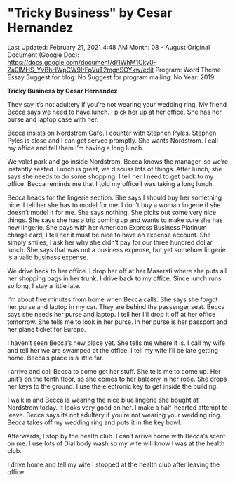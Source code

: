 # "Tricky Business" by Cesar Hernandez

Last Updated: February 21, 2021 4:48 AM
Month: 08 - August
Original Document (Google Doc): https://docs.google.com/document/d/1WhM1Cky0-Za0lMHS_YvBhHWpCW9IrFpVuT2mgnSOYkw/edit
Program: Word Theme Essay
Suggest for blog: No
Suggest for program mailing: No
Year: 2019

**Tricky Business by Cesar Hernandez**

They say it’s not adultery if you’re not wearing your wedding ring. My friend Becca says we need to have lunch. I pick her up at her office. She has her purse and laptop case with her.

Becca insists on Nordstrom Cafe. I counter with Stephen Pyles. Stephen Pyles is close and I can get served promptly. She wants Nordstrom. I call my office and tell them I’m having a long lunch.

We valet park and go inside Nordstrom. Becca knows the manager, so we’re instantly seated. Lunch is great, we discuss lots of things. After lunch, she says she needs to do some shopping. I tell her I need to get back to my office. Becca reminds me that I told my office I was taking a long lunch.

Becca heads for the lingerie section. She says I should buy her something nice. I tell her she has to model for me. I don’t buy a woman lingerie if she doesn’t model it for me. She says nothing. She picks out some very nice things. She says she has a trip coming up and wants to make sure she has new lingerie. She pays with her American Express Business Platinum charge card, I tell her it must be nice to have an expense account. She simply smiles, I ask her why she didn’t pay for our three hundred dollar lunch. She says that was not a business expense, but yet somehow lingerie is a valid business expense.

We drive back to her office. I drop her off at her Maserati where she puts all her shopping bags in her trunk. I drive back to my office. Since lunch runs so long, I stay a little late.

I’m about five minutes from home when Becca calls. She says she forgot her purse and laptop in my car. They are behind the passenger seat. Becca says she needs her purse and laptop. I tell her I’ll drop it off at her office tomorrow. She tells me to look in her purse. In her purse is her passport and her plane ticket for Europe.

I haven’t seen Becca’s new place yet. She tells me where it is. I call my wife and tell her we are swamped at the office. I tell my wife I’ll be late getting home. Becca’s place is a little far.

I arrive and call Becca to come get her stuff. She tells me to come up. Her unit’s on the tenth floor, so she comes to her balcony in her robe. She drops her keys to the ground. I use the electronic key to get inside the building.

I walk in and Becca is wearing the nice blue lingerie she bought at Nordstrom today. It looks very good on her. I make a half-hearted attempt to leave. Becca says its not adultery if you’re not wearing your wedding ring. Becca takes off my wedding ring and puts it in the key bowl.

Afterwards, I stop by the health club. I can’t arrive home with Becca’s scent on me. I use lots of Dial body wash so my wife will know I was at the health club.

I drive home and tell my wife I stopped at the health club after leaving the office.